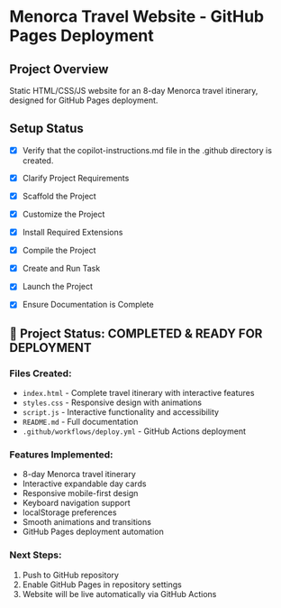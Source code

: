 # Menorca Travel Website - GitHub Pages Deployment

## Project Overview
Static HTML/CSS/JS website for an 8-day Menorca travel itinerary, designed for GitHub Pages deployment.

## Setup Status

- [x] Verify that the copilot-instructions.md file in the .github directory is created.

- [x] Clarify Project Requirements
	<!-- Static HTML/CSS/JS website for Menorca travel itinerary, GitHub Pages deployment -->

- [x] Scaffold the Project
	<!-- Project structure created manually with HTML, CSS, JS files and GitHub Actions workflow -->

- [x] Customize the Project
	<!-- 
	✅ index.html: Complete 8-day travel itinerary with interactive day cards
	✅ styles.css: Modern responsive design with Mediterranean theme
	✅ script.js: Interactive accordion functionality with accessibility
	✅ README.md: Comprehensive documentation
	✅ GitHub Actions workflow for deployment
	-->

- [x] Install Required Extensions
	<!-- No special extensions required for static HTML/CSS/JS -->

- [x] Compile the Project
	<!-- No compilation needed - static files ready for deployment -->

- [x] Create and Run Task
	<!-- No build tasks required for static site -->

- [x] Launch the Project
	<!-- Ready for GitHub Pages deployment -->

- [x] Ensure Documentation is Complete
	<!-- README.md created with full project documentation and deployment instructions -->

## 🎉 Project Status: COMPLETED & READY FOR DEPLOYMENT

### Files Created:
- `index.html` - Complete travel itinerary with interactive features
- `styles.css` - Responsive design with animations
- `script.js` - Interactive functionality and accessibility
- `README.md` - Full documentation
- `.github/workflows/deploy.yml` - GitHub Actions deployment

### Features Implemented:
- 8-day Menorca travel itinerary
- Interactive expandable day cards
- Responsive mobile-first design
- Keyboard navigation support
- localStorage preferences
- Smooth animations and transitions
- GitHub Pages deployment automation

### Next Steps:
1. Push to GitHub repository
2. Enable GitHub Pages in repository settings
3. Website will be live automatically via GitHub Actions
